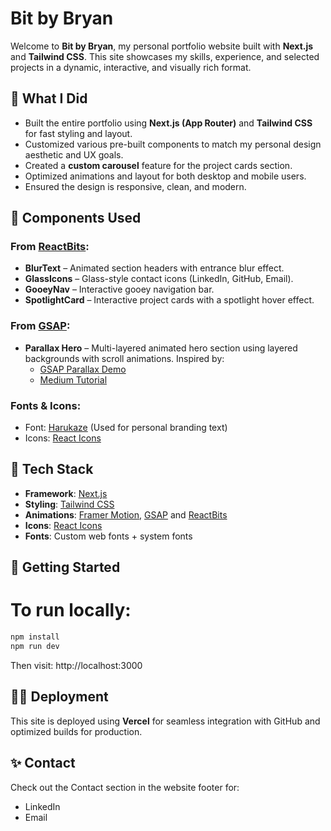 # Bit by Bryan

Welcome to **Bit by Bryan**, my personal portfolio website built with **Next.js** and **Tailwind CSS**. This site showcases my skills, experience, and selected projects in a dynamic, interactive, and visually rich format.

## 🧠 What I Did

- Built the entire portfolio using **Next.js (App Router)** and **Tailwind CSS** for fast styling and layout.
- Customized various pre-built components to match my personal design aesthetic and UX goals.
- Created a **custom carousel** feature for the project cards section.
- Optimized animations and layout for both desktop and mobile users.
- Ensured the design is responsive, clean, and modern.

## 🧩 Components Used

### From [ReactBits](https://www.reactbits.dev):

- **BlurText** – Animated section headers with entrance blur effect.
- **GlassIcons** – Glass-style contact icons (LinkedIn, GitHub, Email).
- **GooeyNav** – Interactive gooey navigation bar.
- **SpotlightCard** – Interactive project cards with a spotlight hover effect.

### From [GSAP](https://gsap.com):

- **Parallax Hero** – Multi-layered animated hero section using layered backgrounds with scroll animations. Inspired by:
  - [GSAP Parallax Demo](https://gsap.com/demos/?page=3)
  - [Medium Tutorial](https://medium.com/@patrickwestwood/how-to-make-multi-layered-parallax-illustration-with-css-javascript-2b56883c3f27)

### Fonts & Icons:

- Font: [Harukaze](https://www.dafont.com/harukaze.font) (Used for personal branding text)
- Icons: [React Icons](https://react-icons.github.io/react-icons/)

## 📁 Tech Stack

- **Framework**: [Next.js](https://nextjs.org/)
- **Styling**: [Tailwind CSS](https://tailwindcss.com/)
- **Animations**: [Framer Motion](https://www.framer.com/motion/), [GSAP](https://gsap.com/) and [ReactBits](https://www.reactbits.dev)
- **Icons**: [React Icons](https://react-icons.github.io/react-icons/)
- **Fonts**: Custom web fonts + system fonts

## 🚀 Getting Started

# To run locally:

```bash
npm install
npm run dev
```

Then visit: http://localhost:3000

## 🧑‍💻 Deployment

This site is deployed using **Vercel** for seamless integration with GitHub and optimized builds for production.

## ✨ Contact

Check out the Contact section in the website footer for:

- LinkedIn
- Email
